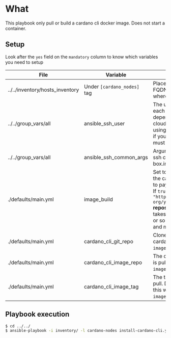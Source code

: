 # What

This playbook only pull or build a cardano cli docker image. Does not start a container.

## Setup
Look after the `yes` field on the `mandatory` column to know which variables you need to setup

|File|Variable|Description|Mandatory|
|----|--------|-----------|---------|
|../../inventory/hosts_inventory|Under `[cardano_nodes]` tag|Place the IP address/es, URL, FQDN, hostname, etc of the box where you want to connect to.|`yes`
|../../group_vars/all|ansible_ssh_user|The user to authenticate against each box. This shall change depending on which distro and cloud you are using. i.e, if you are using Digital Ocean must be root, if you are using aws and Ubuntu must be ubuntu.|`yes`|
|../../group_vars/all|ansible_ssh_common_args|Arguments when performing the ssh connection against the box.inventory|`no`|
|./defaults/main.yml|image_build| Set to `true` if you want to build the cardano-cli image. You need to pay atention to two things: (1) If `true`, it's **tested only for the** `"https://github.com/adrabenche-org/yacc-builder.git"` **repository** and (2) if `true`, this takes several time. Like an hour or so (depending the box CPU and memory setup)|`no`|
|./defaults/main.yml|cardano_cli_git_repo|Cloned git repository to build the cardano-cli. This **works only if** `image_build` **is set to true**|`no`|
|./defaults/main.yml|cardano_cli_image_repo| The docker hub where the image is pulled. **Works only if** `image_build` **is set to** `false`|`no`|
|./defaults/main.yml|cardano_cli_image_tag| The tag of the docker image to pull. Depending the Docker hub this will change. **Works only if** `image_build` **is set to** `false`|`no`|

## Playbook execution
```bash
$ cd ../../
$ ansible-playbook -i inventory/ -l cardano-nodes install-cardano-cli.yml
```